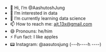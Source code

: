 - 👋 Hi, I’m @AashutoshJung
- 👀 I’m interested in data
- 🌱 I’m currently learning data science
- 📫 How to reach me: ajt.13x@gmail.com
- 😄 Pronouns: he/him
- ⚡ Fun fact: I like apples
- 📟 Instagram:  @aasutosjung  (---h----h ----)
<!---
AashutoshJung/AashutoshJung is a ✨ special ✨ repository because its `README.md` (this file) appears on your GitHub profile.
You can click the Preview link to take a look at your changes.
--->
